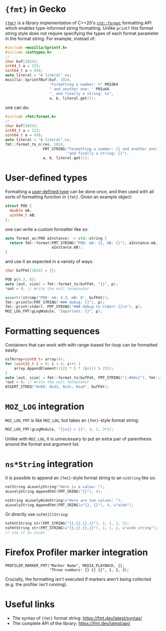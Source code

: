 # `{fmt}` in Gecko

[`{fmt}`](https://fmt.dev/) is a library implementation of C++20's [`std::format`](https://en.cppreference.com/w/cpp/header/format) formatting API which enables type-informed string formatting. Unlike `printf` this format string style does not require specifying the types of each format parameter in the format string. For example, instead of:

```c++
#include <mozilla/Sprintf.h>
#include <inttypes.h>
// ...
char buf[1024];
int64_t a = 123;
uint64_t a = 456;
auto literal = "A literal"_ns;
mozilla::SprintfBuf(buf, 1024,
                    "Formatting a number: %" PRId64
                    " and another one: " PRIu64
                    ", and finally a string: %s",
                    a, b, literal.get());
```

one can do:

```c++
#include <fmt/format.h>
// ...
char buf[1024];
int64_t a = 123;
uint64_t a = 456;
auto literal = "A literal"_ns;
fmt::format_to_n(res, 1024,
                 FMT_STRING("Formatting a number: {} and another one: {} "
                            "and finally a string: {}"),
                 a, b, literal.get());
```


# User-defined types

Formatting a [user-defined type](https://fmt.dev/11.0/api/#formatting-user-defined-types) can be done once, and then used with all sorts of formatting function in `{fmt}`. Given an example object:

```c++
struct POD {
  double mA;
  uint64_t mB;
};
```

one can write a custom formatter like so:

```c++
auto format_as(POD aInstance) -> std::string {
  return fmt::format(FMT_STRING("POD: mA: {}, mB: {}"), aInstance.mA,
                     aInstance.mB);
}
```

and use it as expected in a variety of ways:

```c++
char bufFmt[1024] = {};

POD p{4.3, 8};
auto [out, size] = fmt::format_to(bufFmt, "{}", p);
*out = 0; // Write the null terminator

assert(!strcmp("POD: mA: 4.3, mB: 8", bufFmt));
fmt::println(FMT_STRING("### debug: {}"), p);
fmt::print(stderr, FMT_STRING("### debug to stderr {}\n"), p);
MOZ_LOG_FMT(gLogModule, "Important: {}", p);
```

# Formatting sequences

Containers that can work with with range-based for-loop can be formatted easily:

```c++
nsTArray<uint8_t> array(4);
for (uint32_t i = 0; i < 4; i++) {
    array.AppendElement((123 * 5 * (i+1)) % 255);
}
auto [out, size] = fmt::format_to(bufFmt, FMT_STRING("{:#04x}"), fmt::join(array, ", "));
*out = 0; // Write the null terminator
ASSERT_STREQ("0x69, 0xd2, 0x3c, 0xa5", bufFmt);
```

# `MOZ_LOG` integration

`MOZ_LOG_FMT`  is like `MOZ_LOG`, but takes an `{fmt}`-style format string:

```c++
MOZ_LOG_FMT(gLogModule, "{}x{} = {}", 3, 3, 3*3);
```

Unlike with `MOZ_LOG`, it is unnecessary to put an extra pair of parenthesis around the format and argument list.

# `ns*String` integration

It is possible to append an `{fmt}`-style format string to an `nsString` like so:

```c++
nsCString aLovelyString("Here is a value: ");
aLovelyString.AppendFmt(FMT_SRING("{}"), 4);

nsString aLovelyWideString(u"Here are two values: ");
aLovelyString.AppendFmt(FMT_SRING(u"{}, {}"), 4, u"wide");
```

Or directly use `nsFmt[C]String`:

```c++
nsFmtCString str(FMT_STRING("{},{},{},{}"), 1, 1, 2, 3);
nsFmtString str(FMT_STRING(u"{},{},{},{}"), 1, 1, 2, u"wide string");
// use it as usual
```

# Firefox Profiler marker integration

```
PROFILER_MARKER_FMT("Marker Name", MEDIA_PLAYBACK, {},
                    "Three numbers: {} {} {}", 1, 2, 3);
```

Crucially, the formatting isn't executed if markers aren't being collected (e.g.
the profiler isn't running).

# Useful links

- The syntax of `{fmt}` format string: <https://fmt.dev/latest/syntax/>
- The complete API of the library: <https://fmt.dev/latest/api/>
